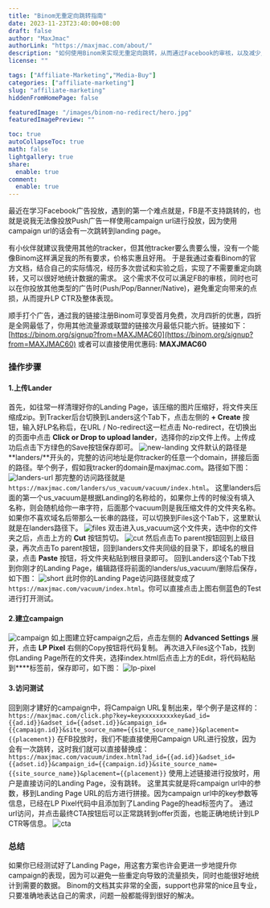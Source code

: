 ```yaml
---
title: "Binom无重定向跳转指南"
date: 2023-11-23T23:40:00+08:00
draft: false
author: "MaxJmac"
authorLink: "https://maxjmac.com/about/"
description: "如何使用Binom来实现无重定向跳转，从而通过Facebook的审核，以及减少点损的目的"
license: ""

tags: ["Affiliate-Marketing","Media-Buy"]
categories: ["affiliate-marketing"]
slug: "affiliate-marketing"
hiddenFromHomePage: false

featuredImage: "/images/binom-no-redirect/hero.jpg"
featuredImagePreview: ""

toc: true
autoCollapseToc: true
math: false
lightgallery: true
share:
  enable: true
comment:
  enable: true
---
```

最近在学习Facebook广告投放，遇到的第一个难点就是，FB是不支持跳转的，也就是说我无法像投放Push广告一样使用campaign url进行投放，因为使用campaign url的话会有一次跳转到landing page。

有小伙伴就建议我使用其他的tracker，但其他tracker要么贵要么慢，没有一个能像Binom这样满足我的所有要求，价格实惠且好用。
于是我通过查看Binom的官方文档，结合自己的实际情况，经历多次尝试和实验之后，实现了不需要重定向跳转，又可以很好地统计数据的需求。
这个需求不仅可以满足FB的审核，同时也可以在你投放其他类型的广告时(Push/Pop/Banner/Native)，避免重定向带来的点损，从而提升LP CTR及整体表现。

顺手打个广告，通过我的链接注册Binom可享受首月免费，次月四折的优惠，四折是全网最低了，你用其他流量源或联盟的链接次月最低只能六折。链接如下：
[https://binom.org/signup?from=MAXJMAC60](https://binom.org/signup?from=MAXJMAC60)
或者可以直接使用优惠码: **MAXJMAC60**

### 操作步骤
#### 1.上传Lander

首先，如往常一样清理好你的Landing Page，该压缩的图片压缩好，将文件夹压缩成zip。到Tracker后台切换到Landers这个Tab下，点击左侧的 **+ Create** 按钮，输入好LP名称后，在URL / No-redirect这一栏点击 No-redirect，在切换出的页面中点击 **Click or Drop to upload lander**，选择你的zip文件上传。上传成功后点击下方绿色的Save按钮保存即可。
![new-landing](/images/binom-no-redirect/new-landing.png)
文件默认的路径是**landers/**开头的，完整的访问地址是你tracker的任意一个domain，拼接后面的路径。举个例子，假如我tracker的domain是maxjmac.com。路径如下图：
![landers-url](/images/binom-no-redirect/landers-url.png)
那完整的访问路径就是`https://maxjmac.com/landers/us_vacuum/vacuum/index.html`。
这里landers后面的第一个us_vacuum是根据Landing的名称给的，如果你上传的时候没有填入名称，则会随机给你一串字符，后面那个vacuum则是我压缩文件的文件夹名称。
如果你不喜欢域名后带那么一长串的路径，可以切换到Files这个Tab下，这里默认就是在landers路径下。
![files](/images/binom-no-redirect/files.png)
双击进入us_vacuum这个文件夹，选中你的文件夹之后，点击上方的 **Cut** 按钮剪切。
![cut](/images/binom-no-redirect/cut.png)
然后点击To parent按钮回到上级目录，再次点击To parent按钮，回到landers文件夹同级的目录下，即域名的根目录，点击 **Paste** 按钮，将文件夹粘贴到根目录即可。
回到Landers这个Tab下找到你刚才的Landing Page，编辑路径将前面的landers/us_vacuum/删除后保存，如下图：
![short](/images/binom-no-redirect/short.png)
此时你的Landing Page访问路径就变成了`https://maxjmac.com/vacuum/index.html`。你可以直接点击上图右侧蓝色的Test进行打开测试。

#### 2.建立campaign
![campaign](/images/binom-no-redirect/campaign.png)
如上图建立好campaign之后，点击左侧的 **Advanced Settings** 展开，点击 **LP Pixel** 右侧的Copy按钮将代码复制。
再次进入Files这个Tab，找到你Landing Page所在的文件夹，选择index.html后点击上方的Edit，将代码粘贴到**</head>**标签前，保存即可，如下图：
![lp-pixel](/images/binom-no-redirect/lp-pixel.png)

#### 3.访问测试
回到刚才建好的campaign中，将Campaign URL复制出来，举个例子是这样的：
`https://maxjmac.com/click.php?key=keyxxxxxxxxxkey&ad_id={{ad.id}}&adset_id={{adset.id}}&campaign_id={{campaign.id}}&site_source_name={{site_source_name}}&placement={{placement}}`
在FB投放时，我们不能直接使用Campaign URL进行投放，因为会有一次跳转，这时我们就可以直接替换成：
`https://maxjmac.com/vacuum/index.html?ad_id={{ad.id}}&adset_id={{adset.id}}&campaign_id={{campaign.id}}&site_source_name={{site_source_name}}&placement={{placement}}`
使用上述链接进行投放时，用户是直接访问的Landing Page，没有跳转。
这里其实就是将campaign url中的参数，移到Landing Page  URL的后方进行拼接。因为campaign url中的key参数等信息，已经在LP Pixel代码中且添加到了Landing Page的head标签内了。
通过url访问，并点击最终CTA按钮后可以正常跳转到offer页面，也能正确地统计到LP CTR等信息。
![cta](/images/binom-no-redirect/cta.png)

### 总结
如果你已经测试好了Landing Page，用这套方案也许会更进一步地提升你campaign的表现，因为可以避免一些重定向导致的流量损失，同时也能很好地统计到需要的数据。
Binom的文档其实非常的全面，support也非常的nice且专业，只要准确地表达自己的需求，问题一般都能得到很好的解决。